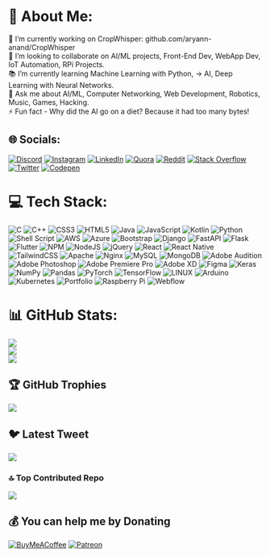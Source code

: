 # 💫 About Me:
🔭 I’m currently working on CropWhisper: github.com/aryann-anand/CropWhisper<br>🤝 I’m looking to collaborate on AI/ML projects, Front-End Dev, WebApp Dev, IoT Automation, RPi Projects. <br>📚 I’m currently learning Machine Learning with Python, -> AI, Deep Learning with Neural Networks.<br>💬 Ask me about AI/ML, Computer Networking, Web Development, Robotics, Music, Games, Hacking.<br>⚡ Fun fact - Why did the AI go on a diet? Because it had too many bytes!


## 🌐 Socials:
[![Discord](https://img.shields.io/badge/Discord-%237289DA.svg?logo=discord&logoColor=white)](https://discord.gg/discordapp.com/users/synner#5986) [![Instagram](https://img.shields.io/badge/Instagram-%23E4405F.svg?logo=Instagram&logoColor=white)](https://instagram.com/ar.yannnnnnn) [![LinkedIn](https://img.shields.io/badge/LinkedIn-%230077B5.svg?logo=linkedin&logoColor=white)](https://linkedin.com/in/aryananand18) [![Quora](https://img.shields.io/badge/Quora-%23B92B27.svg?logo=Quora&logoColor=white)](https://quora.com/profile/Aryan-Anand-15) [![Reddit](https://img.shields.io/badge/Reddit-%23FF4500.svg?logo=Reddit&logoColor=white)](https://reddit.com/user/silly-coder) [![Stack Overflow](https://img.shields.io/badge/-Stackoverflow-FE7A16?logo=stack-overflow&logoColor=white)](https://stackoverflow.com/users/18145081) [![Twitter](https://img.shields.io/badge/Twitter-%231DA1F2.svg?logo=Twitter&logoColor=white)](https://twitter.com/ar_yannnnn) [![Codepen](https://img.shields.io/badge/Codepen-000000?style=for-the-badge&logo=codepen&logoColor=white)](https://codepen.io/aryananand) 

# 💻 Tech Stack:
![C](https://img.shields.io/badge/c-%2300599C.svg?style=flat-square&logo=c&logoColor=white) ![C++](https://img.shields.io/badge/c++-%2300599C.svg?style=flat-square&logo=c%2B%2B&logoColor=white) ![CSS3](https://img.shields.io/badge/css3-%231572B6.svg?style=flat-square&logo=css3&logoColor=white) ![HTML5](https://img.shields.io/badge/html5-%23E34F26.svg?style=flat-square&logo=html5&logoColor=white) ![Java](https://img.shields.io/badge/java-%23ED8B00.svg?style=flat-square&logo=java&logoColor=white) ![JavaScript](https://img.shields.io/badge/javascript-%23323330.svg?style=flat-square&logo=javascript&logoColor=%23F7DF1E) ![Kotlin](https://img.shields.io/badge/kotlin-%230095D5.svg?style=flat-square&logo=kotlin&logoColor=white) ![Python](https://img.shields.io/badge/python-3670A0?style=flat-square&logo=python&logoColor=ffdd54) ![Shell Script](https://img.shields.io/badge/shell_script-%23121011.svg?style=flat-square&logo=gnu-bash&logoColor=white) ![AWS](https://img.shields.io/badge/AWS-%23FF9900.svg?style=flat-square&logo=amazon-aws&logoColor=white) ![Azure](https://img.shields.io/badge/azure-%230072C6.svg?style=flat-square&logo=azure-devops&logoColor=white) ![Bootstrap](https://img.shields.io/badge/bootstrap-%23563D7C.svg?style=flat-square&logo=bootstrap&logoColor=white) ![Django](https://img.shields.io/badge/django-%23092E20.svg?style=flat-square&logo=django&logoColor=white) ![FastAPI](https://img.shields.io/badge/FastAPI-005571?style=flat-square&logo=fastapi) ![Flask](https://img.shields.io/badge/flask-%23000.svg?style=flat-square&logo=flask&logoColor=white) ![Flutter](https://img.shields.io/badge/Flutter-%2302569B.svg?style=flat-square&logo=Flutter&logoColor=white) ![NPM](https://img.shields.io/badge/NPM-%23000000.svg?style=flat-square&logo=npm&logoColor=white) ![NodeJS](https://img.shields.io/badge/node.js-6DA55F?style=flat-square&logo=node.js&logoColor=white) ![jQuery](https://img.shields.io/badge/jquery-%230769AD.svg?style=flat-square&logo=jquery&logoColor=white) ![React](https://img.shields.io/badge/react-%2320232a.svg?style=flat-square&logo=react&logoColor=%2361DAFB) ![React Native](https://img.shields.io/badge/react_native-%2320232a.svg?style=flat-square&logo=react&logoColor=%2361DAFB) ![TailwindCSS](https://img.shields.io/badge/tailwindcss-%2338B2AC.svg?style=flat-square&logo=tailwind-css&logoColor=white) ![Apache](https://img.shields.io/badge/apache-%23D42029.svg?style=flat-square&logo=apache&logoColor=white) ![Nginx](https://img.shields.io/badge/nginx-%23009639.svg?style=flat-square&logo=nginx&logoColor=white) ![MySQL](https://img.shields.io/badge/mysql-%2300f.svg?style=flat-square&logo=mysql&logoColor=white) ![MongoDB](https://img.shields.io/badge/MongoDB-%234ea94b.svg?style=flat-square&logo=mongodb&logoColor=white) ![Adobe Audition](https://img.shields.io/badge/Adobe%20Audition-9999FF.svg?style=flat-square&logo=Adobe%20Audition&logoColor=white) ![Adobe Photoshop](https://img.shields.io/badge/adobephotoshop-%2331A8FF.svg?style=flat-square&logo=adobephotoshop&logoColor=white) ![Adobe Premiere Pro](https://img.shields.io/badge/Adobe%20Premiere%20Pro-9999FF.svg?style=flat-square&logo=Adobe%20Premiere%20Pro&logoColor=white) ![Adobe XD](https://img.shields.io/badge/Adobe%20XD-470137?style=flat-square&logo=Adobe%20XD&logoColor=#FF61F6) 	![Figma](https://img.shields.io/badge/figma-%23F24E1E.svg?style=flat-square&logo=figma&logoColor=white) ![Keras](https://img.shields.io/badge/Keras-%23D00000.svg?style=flat-square&logo=Keras&logoColor=white) ![NumPy](https://img.shields.io/badge/numpy-%23013243.svg?style=flat-square&logo=numpy&logoColor=white) ![Pandas](https://img.shields.io/badge/pandas-%23150458.svg?style=flat-square&logo=pandas&logoColor=white) ![PyTorch](https://img.shields.io/badge/PyTorch-%23EE4C2C.svg?style=flat-square&logo=PyTorch&logoColor=white) ![TensorFlow](https://img.shields.io/badge/TensorFlow-%23FF6F00.svg?style=flat-square&logo=TensorFlow&logoColor=white) ![LINUX](https://img.shields.io/badge/Linux-FCC624?style=flat-square&logo=linux&logoColor=black) ![Arduino](https://img.shields.io/badge/-Arduino-00979D?style=flat-square&logo=Arduino&logoColor=white) ![Kubernetes](https://img.shields.io/badge/kubernetes-%23326ce5.svg?style=flat-square&logo=kubernetes&logoColor=white) ![Portfolio](https://img.shields.io/badge/Portfolio-%23000000.svg?style=flat-square&logo=firefox&logoColor=#FF7139) ![Raspberry Pi](https://img.shields.io/badge/-RaspberryPi-C51A4A?style=flat-square&logo=Raspberry-Pi) ![Webflow](https://img.shields.io/badge/Webflow-4353FF?style=flat-square&logo=webflow&logoColor=white)
# 📊 GitHub Stats:
![](https://github-readme-stats.vercel.app/api?username=aryann-anand&theme=tokyonight&hide_border=true&include_all_commits=false&count_private=false)<br/>
![](https://github-readme-streak-stats.herokuapp.com/?user=aryann-anand&theme=tokyonight&hide_border=true)<br/>
![](https://github-readme-stats.vercel.app/api/top-langs/?username=aryann-anand&theme=tokyonight&hide_border=true&include_all_commits=false&count_private=false&layout=compact)

## 🏆 GitHub Trophies
![](https://github-profile-trophy.vercel.app/?username=aryann-anand&theme=tokyonight&no-frame=true&no-bg=true&margin-w=4)

## 🐦 Latest Tweet
[![](https://gtce.itsvg.in/api?username=ar_yannnnn)](https://github.com/VishwaGauravIn/github-twitter-card-embed)

### 🔝 Top Contributed Repo
![](https://github-contributor-stats.vercel.app/api?username=aryann-anand&limit=5&theme=tokyonight&combine_all_yearly_contributions=true)

  ## 💰 You can help me by Donating
  [![BuyMeACoffee](https://img.shields.io/badge/Buy%20Me%20a%20Coffee-ffdd00?style=for-the-badge&logo=buy-me-a-coffee&logoColor=black)](https://buymeacoffee.com/aryananand18) [![Patreon](https://img.shields.io/badge/Patreon-F96854?style=for-the-badge&logo=patreon&logoColor=white)](https://patreon.com/aryananand) 

  
<!-- Proudly created with GPRM ( https://gprm.itsvg.in ) -->
